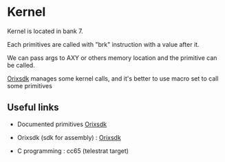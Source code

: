 # Kernel

Kernel is located in bank 7.

Each primitives are called with "brk" instruction with a value after it.

We can pass args to AXY or others memory location and the primitive can be called.

[Orixsdk](../home/orixsdk/) manages some kernel calls, and it's better to use macro set to call some primitives

## Useful links

* Documented primitives  [Orixsdk](../kernel/primitives/)

* Orixsdk (sdk for assembly) : [Orixsdk](../home/orixsdk/)

* C programming : cc65 (telestrat target)
